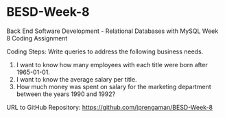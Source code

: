 # BESD-Week-8
Back End Software Development - Relational Databases with MySQL Week 8 Coding Assignment

Coding Steps:
Write queries to address the following business needs.
  1. I want to know how many employees with each title were born after 1965-01-01.
  2. I want to know the average salary per title.
  3. How much money was spent on salary for the marketing department between the years 1990 and 1992?

URL to GitHub Repository:
https://github.com/jprengaman/BESD-Week-8


